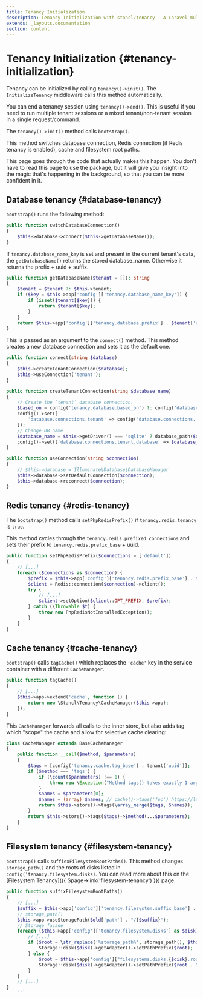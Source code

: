 ```yaml
---
title: Tenancy Initialization
description: Tenancy Initialization with stancl/tenancy — A Laravel multi-database tenancy package that respects your code..
extends: _layouts.documentation
section: content
---
```


# Tenancy Initialization {#tenancy-initialization}

Tenancy can be initialized by calling `tenancy()->init()`. The `InitializeTenancy` middleware calls this method automatically.

You can end a tenancy session using `tenancy()->end()`. This is useful if you need to run multiple tenant sessions or a mixed tenant/non-tenant session in a single request/command.

The `tenancy()->init()` method calls `bootstrap()`.

This method switches database connection, Redis connection (if Redis tenancy is enabled), cache and filesystem root paths.

This page goes through the code that actually makes this happen. You don't have to read this page to use the package, but it will give you insight into the magic that's happening in the background, so that you can be more confident in it.

## Database tenancy {#database-tenancy}

`bootstrap()` runs the following method:

```php
public function switchDatabaseConnection()
{
    $this->database->connect($this->getDatabaseName());
}
```

If `tenancy.database_name_key` is set and present in the current tenant's data, the `getDatabaseName()` returns the stored database_name. Otherwise it returns the prefix + uuid + suffix.

```php
public function getDatabaseName($tenant = []): string
{
    $tenant = $tenant ?: $this->tenant;
    if ($key = $this->app['config']['tenancy.database_name_key']) {
        if (isset($tenant[$key])) {
            return $tenant[$key];
        }
    }
    return $this->app['config']['tenancy.database.prefix'] . $tenant['uuid'] . $this->app['config']['tenancy.database.suffix'];
}
```

This is passed as an argument to the `connect()` method. This method creates a new database connection and sets it as the default one.
```php
public function connect(string $database)
{
    $this->createTenantConnection($database);
    $this->useConnection('tenant');
}

public function createTenantConnection(string $database_name)
{
    // Create the `tenant` database connection.
    $based_on = config('tenancy.database.based_on') ?: config('database.default');
    config()->set([
        'database.connections.tenant' => config('database.connections.' . $based_on),
    ]);
    // Change DB name
    $database_name = $this->getDriver() === 'sqlite' ? database_path($database_name) : $database_name;
    config()->set(['database.connections.tenant.database' => $database_name]);
}

public function useConnection(string $connection)
{
    // $this->database = Illuminate\Database\DatabaseManager
    $this->database->setDefaultConnection($connection);
    $this->database->reconnect($connection);
}
```

## Redis tenancy {#redis-tenancy}

The `bootstrap()` method calls `setPhpRedisPrefix()` if `tenancy.redis.tenancy` is `true`.

This method cycles through the `tenancy.redis.prefixed_connections` and sets their prefix to `tenancy.redis.prefix_base` + uuid.
```php
public function setPhpRedisPrefix($connections = ['default'])
{
    // [...]
    foreach ($connections as $connection) {
        $prefix = $this->app['config']['tenancy.redis.prefix_base'] . $this->tenant['uuid'];
        $client = Redis::connection($connection)->client();
        try {
            // [...]
            $client->setOption($client::OPT_PREFIX, $prefix);
        } catch (\Throwable $t) {
            throw new PhpRedisNotInstalledException();
        }
    }
}
```

## Cache tenancy {#cache-tenancy}

`bootstrap()` calls `tagCache()` which replaces the `'cache'` key in the service container with a different `CacheManager`.
```php
public function tagCache()
{
    // [...]
    $this->app->extend('cache', function () {
        return new \Stancl\Tenancy\CacheManager($this->app);
    });
}
```

This `CacheManager` forwards all calls to the inner store, but also adds tag which "scope" the cache and allow for selective cache clearing:
```php
class CacheManager extends BaseCacheManager
{
    public function __call($method, $parameters)
    {
        $tags = [config('tenancy.cache.tag_base') . tenant('uuid')];
        if ($method === 'tags') {
            if (\count($parameters) !== 1) {
                throw new \Exception("Method tags() takes exactly 1 argument. {count($parameters)} passed.");
            }
            $names = $parameters[0];
            $names = (array) $names; // cache()->tags('foo') https://laravel.com/docs/5.7/cache#removing-tagged-cache-items
            return $this->store()->tags(\array_merge($tags, $names));
        }
        return $this->store()->tags($tags)->$method(...$parameters);
    }
}
```

## Filesystem tenancy {#filesystem-tenancy}

`bootstrap()` calls `suffiexFilesystemRootPaths()`. This method changes `storage_path()` and the roots of disks listed in `config('tenancy.filesystem.disks)`. You can read more about this on the [Filesystem Tenancy]({{ $page->link('filesystem-tenancy') }}) page.

```php
public function suffixFilesystemRootPaths()
{
    // [...]
    $suffix = $this->app['config']['tenancy.filesystem.suffix_base'] . tenant('uuid');
    // storage_path()
    $this->app->useStoragePath($old['path'] . "/{$suffix}");
    // Storage facade
    foreach ($this->app['config']['tenancy.filesystem.disks'] as $disk) {
        // [...]
        if ($root = \str_replace('%storage_path%', storage_path(), $this->app['config']["tenancy.filesystem.root_override.{$disk}"])) {
            Storage::disk($disk)->getAdapter()->setPathPrefix($root);
        } else {
            $root = $this->app['config']["filesystems.disks.{$disk}.root"];
            Storage::disk($disk)->getAdapter()->setPathPrefix($root . "/{$suffix}");
        }
    }
    // [...]
}
    ```